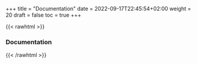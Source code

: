 +++
title = "Documentation"
date = 2022-09-17T22:45:54+02:00
weight = 20
draft = false
toc = true
+++

{{< rawhtml >}}
<h3 class="text-center">Documentation</h3>
{{< /rawhtml >}}